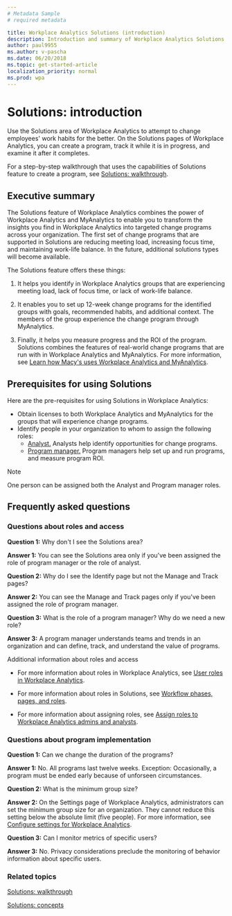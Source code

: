 ```yaml
---
# Metadata Sample
# required metadata

title: Workplace Analytics Solutions (introduction)
description: Introduction and summary of Workplace Analytics Solutions
author: paul9955
ms.author: v-pascha
ms.date: 06/20/2018
ms.topic: get-started-article
localization_priority: normal 
ms.prod: wpa
---
```


# Solutions: introduction

Use the Solutions area of Workplace Analytics to attempt to change employees' work habits for the better. On the Solutions pages of Workplace Analytics, you can create a program, track it while it is in progress, and examine it after it completes. 

For a step-by-step walkthrough that uses the capabilities of Solutions feature to create a program, see [Solutions: walkthrough](solutions-task.md).  

## Executive summary

The Solutions feature of Workplace Analytics combines the power of Workplace Analytics and MyAnalytics to enable you to transform the insights you find in Workplace Analytics into targeted change programs across your organization. The first set of change programs that are supported in Solutions are reducing meeting load, increasing focus time, and maintaining work-life balance. In the future, additional solutions types will become available.

The Solutions feature offers these things:

1. It helps you identify in Workplace Analytics groups that are experiencing meeting load, lack of focus time, or lack of work-life balance. 

2. It enables you to set up 12-week change programs for the identified groups with goals, recommended habits, and additional context. The members of the group experience the change program through MyAnalytics. 

3. Finally, it helps you measure progress and the ROI of the program. 
Solutions combines the features of real-world change programs that are run with in Workplace Analytics and MyAnalytics. For more information, see [Learn how Macy's uses Workplace Analytics and MyAnalytics](https://www.youtube.com/watch?v=eZeTkK65RQM). <!-- and [[Helen's video]]. -->  

## Prerequisites for using Solutions

Here are the pre-requisites for using Solutions in Workplace Analytics: 

 * Obtain licenses to both Workplace Analytics and MyAnalytics for the groups that will experience change programs. 
 * Identify people in your organization to whom to assign the following roles: 
    * <u>Analyst.</u> Analysts help identify opportunities for change programs.  
    * <u>Program manager.</u> Program managers help set up and run programs, and measure program ROI. 

> [!Note] 
> One person can be assigned both the Analyst and Program manager roles.

## Frequently asked questions

### Questions about roles and access

**Question 1:** Why don't I see the Solutions area?

**Answer 1:** You can see the Solutions area only if you've been assigned the role of program manager or the role of analyst. 

**Question 2:** Why do I see the Identify page but not the Manage and Track pages?

**Answer 2:** You can see the Manage and Track pages only if you've been assigned the role of program manager. 

**Question 3:** What is the role of a program manager? Why do we need a new role?

**Answer 3:** A program manager understands teams and trends in an organization and can define, track, and understand the value of programs. 

Additional information about roles and access

 * For more information about roles in Workplace Analytics, see [User roles in Workplace Analytics](../use/user-roles.md).

 * For more information about roles in Solutions, see [Workflow phases, pages, and roles](solutions-task.md#workflow-phases-pages-and-roles). 

 * For more information about assigning roles, see [Assign roles to Workplace Analytics admins and analysts](../setup/set-up-workplace-analytics.md#step-3-assign-roles-to-workplace-analytics-admins-and-analysts).

### Questions about program implementation

**Question 1:** Can we change the duration of the programs?

**Answer 1:** No. All programs last twelve weeks. Exception: Occasionally, a program must be ended early because of unforseen circumstances. 

**Question 2:** What is the minimum group size?

**Answer 2:** On the Settings page of Workplace Analytics, administrators can set the minimum group size for an organization. They cannot reduce this setting below the absolute limit (five people). For more information, see [Configure settings for Workplace Analytics](../use/settings.md). 

**Question 3:** Can I monitor metrics of specific users?

**Answer 3:** No. Privacy considerations preclude the monitoring of behavior information about specific users.

### Related topics

[Solutions: walkthrough](solutions-task.md)

[Solutions: concepts](solutions-conceptual.md)  
